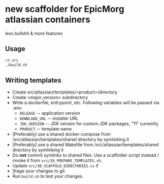 # new scaffolder for EpicMorg atlassian containers

less bullshit & more features

## Usage


````bash
cd src
./build.sh
````

## Writing templates

* Create src/atlassian/templates/\<product\>/directory
* Create \<major_version\> subdirectory
* Write a dockerfile, entrypoint, etc. Following variables will be passed via .env:
    * `RELEASE` -- application version
    * `DOWNLOAD_URL` -- installer URL
    * `JDK_VERSION` -- JDK version for custom JDK packages, "11" currenlty
    * `PRODUCT` -- template name
* [Preferably] use a shared docker-compose from /src/atlassian/templates/shared directory by symlinking it
* [Preferably] use a shared Makefile from /src/atlassian/templates/shared directory by symlinking it
* Do __not__ commit symlinks to shared files. Use a scaffolder script instead / invoke it from `src/20_PREPARE_TEMPLATES.sh`.
* Update `src/30_SCAFFOLD_DIRECTORIES.cs` if 
* Stage your changes to git
* Run `build.sh` to test your changes.